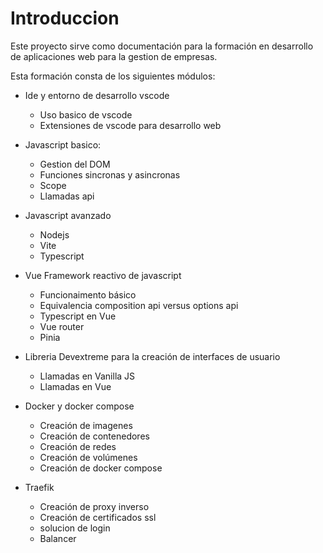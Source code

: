 # Introduccion

Este proyecto sirve como documentación para la formación en desarrollo de aplicaciones web para la gestion de empresas.

Esta formación consta de los siguientes módulos:

- Ide y entorno de desarrollo vscode

  - Uso basico de vscode
  - Extensiones de vscode para desarrollo web

- Javascript basico:

  - Gestion del DOM
  - Funciones sincronas y asincronas
  - Scope
  - Llamadas api

- Javascript avanzado

  - Nodejs
  - Vite
  - Typescript

- Vue Framework reactivo de javascript

  - Funcionaimento básico
  - Equivalencia composition api versus options api
  - Typescript en Vue
  - Vue router
  - Pinia

- Libreria Devextreme para la creación de interfaces de usuario

  - Llamadas en Vanilla JS
  - Llamadas en Vue

- Docker y docker compose

  - Creación de imagenes
  - Creación de contenedores
  - Creación de redes
  - Creación de volúmenes
  - Creación de docker compose

- Traefik
  - Creación de proxy inverso
  - Creación de certificados ssl
  - solucion de login
  - Balancer
